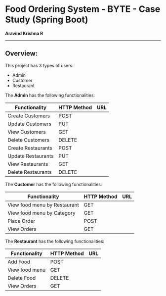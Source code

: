 # Food Ordering System - BYTE - Case Study (Spring Boot)
**Aravind Krishna R**

-----

## **Overview:**

This project has 3 types of users:

- Admin
- Customer
- Restaurant

The **Admin** has the following functionalities: 

|**Functionality**|**HTTP Method**|URL|
| - | - | - |
|Create Customers|POST|
|Update Customers|PUT|
|View Customers|GET|
|Delete Customers|DELETE|
|Create Restaurants|POST|
|Update Restaurants|PUT|
|View Restaurants|GET|
|Delete Restaurants|DELETE|

The **Customer** has the following functionalities:

|**Functionality**|**HTTP Method**|URL|
| - | - | - |
|View food menu by Restaurant|GET|
|View food menu by Category|GET|
|Place Order|POST|
|View Orders|GET|

The **Restaurant** has the following functionalities:

|**Functionality**|**HTTP Method**|URL|
| - | - | - |
|Add Food|POST|
|View food menu|GET|
|Delete Food|DELETE|
|View Orders|GET|
